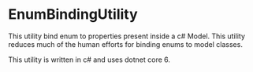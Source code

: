 # EnumBindingUtility
This utility bind enum to properties present inside a c# Model. This utility reduces much of the human efforts for binding enums to model classes.

This utility is written in c# and uses dotnet core 6.
